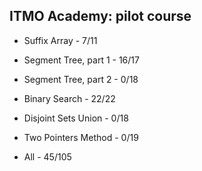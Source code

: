 ## ITMO Academy: pilot course

- Suffix Array - 7/11

- Segment Tree, part 1 - 16/17

- Segment Tree, part 2 - 0/18

- Binary Search - 22/22

- Disjoint Sets Union - 0/18

- Two Pointers Method - 0/19

- All - 45/105